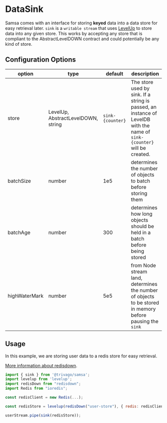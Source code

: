 # DataSink

Samsa comes with an interface for storing **keyed** data into a data store for easy retrieval later. `sink` is a `writable stream` that uses [LevelUp](https://github.com/Level/levelup) to store data into any given store. This works by accepting any store that is compliant to the AbstractLevelDOWN contract and could potentially be any kind of store.

## Configuration Options

| option        | type                               | default          | description                                                                                                              |
| ------------- | ---------------------------------- | ---------------- | ------------------------------------------------------------------------------------------------------------------------ |
| store         | LevelUp, AbstractLevelDOWN, string | `sink-{counter}` | The store used by sink. If a string is passed, an instance of LevelDB with the name of `sink-{counter}` will be created. |
| batchSize     | number                             | 1e5              | determines the number of objects to batch before storing them                                                            |
| batchAge      | number                             | 300              | determines how long objects should be held in a batch before being stored                                                |
| highWaterMark | number                             | 5e5              | from Node stream land, determines the number of objects to be stored in memory before pausing the `sink`                 |

## Usage

In this example, we are storing user data to a redis store for easy retrieval.

[More information about redisdown](https://github.com/hmalphettes/redisdown).

```javascript
import { sink } from '@trivago/samsa';
import levelup from 'levelup';
import redisDown from "redisdown";
import Redis from "ioredis";

const redisClient = new Redis(...);

const redisStore = levelup(redisDown("user-store"), { redis: redisClient });

userStream.pipe(sink(redisStore));
```
